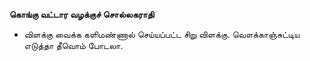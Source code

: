 **கொங்கு வட்டார வழக்குச் சொல்லகராதி**
- விளக்கு வைக்க களிமண்ணால் செய்யப்பட்ட சிறு விளக்கு. வௌக்காஞ்சுட்டிய எடுத்தா தீவொம் போடலா.

